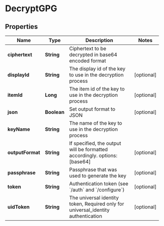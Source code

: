 

# DecryptGPG


## Properties

Name | Type | Description | Notes
------------ | ------------- | ------------- | -------------
**ciphertext** | **String** | Ciphertext to be decrypted in base64 encoded format | 
**displayId** | **String** | The display id of the key to use in the decryption process |  [optional]
**itemId** | **Long** | The item id of the key to use in the decryption process |  [optional]
**json** | **Boolean** | Set output format to JSON |  [optional]
**keyName** | **String** | The name of the key to use in the decryption process | 
**outputFormat** | **String** | If specified, the output will be formatted accordingly. options: [base64] |  [optional]
**passphrase** | **String** | Passphrase that was used to generate the key |  [optional]
**token** | **String** | Authentication token (see &#x60;/auth&#x60; and &#x60;/configure&#x60;) |  [optional]
**uidToken** | **String** | The universal identity token, Required only for universal_identity authentication |  [optional]




